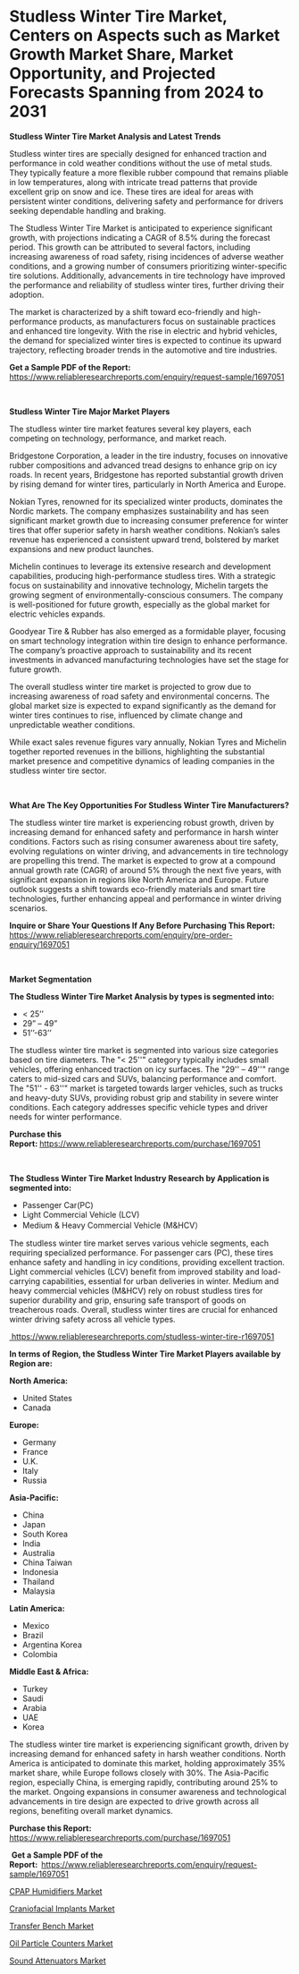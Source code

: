<p><h1>Studless Winter Tire Market, Centers on Aspects such as Market Growth Market Share, Market Opportunity, and Projected Forecasts Spanning from 2024 to 2031</h1></p><p><strong>Studless Winter Tire Market Analysis and Latest Trends</strong></p>
<p><p>Studless winter tires are specially designed for enhanced traction and performance in cold weather conditions without the use of metal studs. They typically feature a more flexible rubber compound that remains pliable in low temperatures, along with intricate tread patterns that provide excellent grip on snow and ice. These tires are ideal for areas with persistent winter conditions, delivering safety and performance for drivers seeking dependable handling and braking.</p><p>The Studless Winter Tire Market is anticipated to experience significant growth, with projections indicating a CAGR of 8.5% during the forecast period. This growth can be attributed to several factors, including increasing awareness of road safety, rising incidences of adverse weather conditions, and a growing number of consumers prioritizing winter-specific tire solutions. Additionally, advancements in tire technology have improved the performance and reliability of studless winter tires, further driving their adoption. </p><p>The market is characterized by a shift toward eco-friendly and high-performance products, as manufacturers focus on sustainable practices and enhanced tire longevity. With the rise in electric and hybrid vehicles, the demand for specialized winter tires is expected to continue its upward trajectory, reflecting broader trends in the automotive and tire industries.</p></p>
<p><strong>Get a Sample PDF of the Report:&nbsp;</strong> <a href="https://www.reliableresearchreports.com/enquiry/request-sample/1697051?utm_campaign=1738&utm_medium=2&utm_source=Github&utm_content=ia&utm_term=20102024&utm_id=studless-winter-tire">https://www.reliableresearchreports.com/enquiry/request-sample/1697051</a></p>
<p>&nbsp;</p>
<p><strong>Studless Winter Tire Major Market Players</strong></p>
<p><p>The studless winter tire market features several key players, each competing on technology, performance, and market reach. </p><p>Bridgestone Corporation, a leader in the tire industry, focuses on innovative rubber compositions and advanced tread designs to enhance grip on icy roads. In recent years, Bridgestone has reported substantial growth driven by rising demand for winter tires, particularly in North America and Europe.</p><p>Nokian Tyres, renowned for its specialized winter products, dominates the Nordic markets. The company emphasizes sustainability and has seen significant market growth due to increasing consumer preference for winter tires that offer superior safety in harsh weather conditions. Nokian’s sales revenue has experienced a consistent upward trend, bolstered by market expansions and new product launches.</p><p>Michelin continues to leverage its extensive research and development capabilities, producing high-performance studless tires. With a strategic focus on sustainability and innovative technology, Michelin targets the growing segment of environmentally-conscious consumers. The company is well-positioned for future growth, especially as the global market for electric vehicles expands.</p><p>Goodyear Tire & Rubber has also emerged as a formidable player, focusing on smart technology integration within tire design to enhance performance. The company’s proactive approach to sustainability and its recent investments in advanced manufacturing technologies have set the stage for future growth.</p><p>The overall studless winter tire market is projected to grow due to increasing awareness of road safety and environmental concerns. The global market size is expected to expand significantly as the demand for winter tires continues to rise, influenced by climate change and unpredictable weather conditions.</p><p>While exact sales revenue figures vary annually, Nokian Tyres and Michelin together reported revenues in the billions, highlighting the substantial market presence and competitive dynamics of leading companies in the studless winter tire sector.</p></p>
<p>&nbsp;</p>
<p><strong>What Are The Key Opportunities For Studless Winter Tire Manufacturers?</strong></p>
<p><p>The studless winter tire market is experiencing robust growth, driven by increasing demand for enhanced safety and performance in harsh winter conditions. Factors such as rising consumer awareness about tire safety, evolving regulations on winter driving, and advancements in tire technology are propelling this trend. The market is expected to grow at a compound annual growth rate (CAGR) of around 5% through the next five years, with significant expansion in regions like North America and Europe. Future outlook suggests a shift towards eco-friendly materials and smart tire technologies, further enhancing appeal and performance in winter driving scenarios.</p></p>
<p><strong>Inquire or Share Your Questions If Any Before Purchasing This Report:</strong> <a href="https://www.reliableresearchreports.com/enquiry/pre-order-enquiry/1697051?utm_campaign=1738&utm_medium=2&utm_source=Github&utm_content=ia&utm_term=20102024&utm_id=studless-winter-tire">https://www.reliableresearchreports.com/enquiry/pre-order-enquiry/1697051</a></p>
<p>&nbsp;</p>
<p><strong>Market Segmentation</strong></p>
<p><strong>The Studless Winter Tire Market Analysis by types is segmented into:</strong></p>
<p><ul><li>< 25’’</li><li>29” – 49”</li><li>51’’-63’’</li></ul></p>
<p><p>The studless winter tire market is segmented into various size categories based on tire diameters. The "< 25''" category typically includes small vehicles, offering enhanced traction on icy surfaces. The "29'' – 49''" range caters to mid-sized cars and SUVs, balancing performance and comfort. The "51'' - 63''" market is targeted towards larger vehicles, such as trucks and heavy-duty SUVs, providing robust grip and stability in severe winter conditions. Each category addresses specific vehicle types and driver needs for winter performance.</p></p>
<p><strong>Purchase this Report:&nbsp;</strong><a href="https://www.reliableresearchreports.com/purchase/1697051?utm_campaign=1738&utm_medium=2&utm_source=Github&utm_content=ia&utm_term=20102024&utm_id=studless-winter-tire">https://www.reliableresearchreports.com/purchase/1697051</a></p>
<p>&nbsp;</p>
<p><strong>The Studless Winter Tire Market Industry Research by Application is segmented into:</strong></p>
<p><ul><li>Passenger Car(PC)</li><li>Light Commercial Vehicle (LCV)</li><li>Medium & Heavy Commercial Vehicle (M&HCV）</li></ul></p>
<p><p>The studless winter tire market serves various vehicle segments, each requiring specialized performance. For passenger cars (PC), these tires enhance safety and handling in icy conditions, providing excellent traction. Light commercial vehicles (LCV) benefit from improved stability and load-carrying capabilities, essential for urban deliveries in winter. Medium and heavy commercial vehicles (M&HCV) rely on robust studless tires for superior durability and grip, ensuring safe transport of goods on treacherous roads. Overall, studless winter tires are crucial for enhanced winter driving safety across all vehicle types.</p></p>
<p><a href="https://www.reliableresearchreports.com/studless-winter-tire-r1697051?utm_campaign=1738&utm_medium=2&utm_source=Github&utm_content=ia&utm_term=20102024&utm_id=studless-winter-tire">&nbsp;https://www.reliableresearchreports.com/studless-winter-tire-r1697051</a></p>
<p><strong>In terms of Region, the Studless Winter Tire Market Players available by Region are:</strong></p>
<p>
    <p> <strong> North America: </strong>
        <ul>
            <li>United States</li>
            <li>Canada</li>
        </ul>
        </p> 
    <p> <strong> Europe: </strong>
        <ul>
            <li>Germany</li>
            <li>France</li>
            <li>U.K.</li>
            <li>Italy</li>
            <li>Russia</li>
        </ul>
        </p> 
    <p> <strong> Asia-Pacific: </strong>
        <ul>
            <li>China</li>
            <li>Japan</li>
            <li>South Korea</li>
            <li>India</li>
            <li>Australia</li>
            <li>China Taiwan</li>
            <li>Indonesia</li>
            <li>Thailand</li>
            <li>Malaysia</li>
        </ul>
        </p> 
    <p> <strong> Latin America: </strong>
        <ul>
            <li>Mexico</li>
            <li>Brazil</li>
            <li>Argentina Korea</li>
            <li>Colombia</li>
        </ul>
        </p> 
    <p> <strong> Middle East & Africa: </strong>
        <ul>
            <li>Turkey</li>
            <li>Saudi</li>
            <li>Arabia</li>
            <li>UAE</li>
            <li>Korea</li>
        </ul>
    </p>
    </p>
<p><p>The studless winter tire market is experiencing significant growth, driven by increasing demand for enhanced safety in harsh weather conditions. North America is anticipated to dominate this market, holding approximately 35% market share, while Europe follows closely with 30%. The Asia-Pacific region, especially China, is emerging rapidly, contributing around 25% to the market. Ongoing expansions in consumer awareness and technological advancements in tire design are expected to drive growth across all regions, benefiting overall market dynamics.</p></p>
<p><strong>Purchase this Report: </strong><a href="https://www.reliableresearchreports.com/purchase/1697051?utm_campaign=1738&utm_medium=2&utm_source=Github&utm_content=ia&utm_term=20102024&utm_id=studless-winter-tire">https://www.reliableresearchreports.com/purchase/1697051</a></p>
<p>&nbsp;<strong>Get a Sample PDF of the Report:&nbsp;&nbsp;</strong><a href="https://www.reliableresearchreports.com/enquiry/request-sample/1697051?utm_campaign=1738&utm_medium=2&utm_source=Github&utm_content=ia&utm_term=20102024&utm_id=studless-winter-tire">https://www.reliableresearchreports.com/enquiry/request-sample/1697051</a></p>
<p><strong></strong></p>
<p><p><a href="https://www.linkedin.com/pulse/future-trends-global-cpap-humidifiers-market-insights-analysis-5jt5c?utm_campaign=1738&utm_medium=2&utm_source=Github&utm_content=ia&utm_term=20102024&utm_id=studless-winter-tire">CPAP Humidifiers Market</a></p><p><a href="https://www.linkedin.com/pulse/craniofacial-implants-market-maturity-analysis-regional-disparities-o0hfc?utm_campaign=1738&utm_medium=2&utm_source=Github&utm_content=ia&utm_term=20102024&utm_id=studless-winter-tire">Craniofacial Implants Market</a></p><p><a href="https://www.linkedin.com/pulse/in-depth-analysis-global-transfer-bench-market-scope-its-rapid-sjvhc?utm_campaign=1738&utm_medium=2&utm_source=Github&utm_content=ia&utm_term=20102024&utm_id=studless-winter-tire">Transfer Bench Market</a></p><p><a href="https://www.linkedin.com/pulse/oil-particle-counters-market-size-share-analysis-growth-j1xhf?utm_campaign=1738&utm_medium=2&utm_source=Github&utm_content=ia&utm_term=20102024&utm_id=studless-winter-tire">Oil Particle Counters Market</a></p><p><a href="https://www.linkedin.com/pulse/sound-attenuators-market-trends-insights-type-application-t3ncf?utm_campaign=1738&utm_medium=2&utm_source=Github&utm_content=ia&utm_term=20102024&utm_id=studless-winter-tire">Sound Attenuators Market</a></p></p>